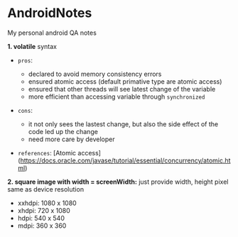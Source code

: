 # AndroidNotes
My personal android QA notes

**1. volatile** syntax

- `pros`:
  + declared to avoid memory consistency errors
  + ensured atomic access (default primative type are atomic access)
  + ensured that other threads will see latest change of the variable
  + more efficient than accessing variable through `synchronized`
  
- `cons`:
  + it not only sees the lastest change, but also the side effect of the code led up the change
  + need more care by developer
  
- `references`: [Atomic access] (https://docs.oracle.com/javase/tutorial/essential/concurrency/atomic.html)

**2. square image with width = screenWidth:** just provide width, height pixel same as device resolution

- xxhdpi: 1080 x 1080
- xhdpi: 720 x 1080 
- hdpi: 540 x 540
- mdpi: 360 x 360 
